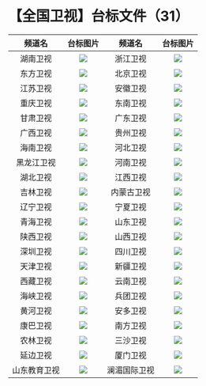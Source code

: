 # 【全国卫视】台标文件（31）
|频道名|台标图片|频道名|台标图片|
|:---:|:---:|:---:|:---:|
|湖南卫视|<img src="https://raw.githubusercontent.com/wanglindl/TVlogo/main/img/Hunan.png">|浙江卫视|<img src="https://raw.githubusercontent.com/wanglindl/TVlogo/main/img/Zhejiang.png">|
|东方卫视|<img src="https://raw.githubusercontent.com/wanglindl/TVlogo/main/img/Dongfang.png">|北京卫视|<img src="https://raw.githubusercontent.com/wanglindl/TVlogo/main/img/Beijing.png">|
|江苏卫视|<img src="https://raw.githubusercontent.com/wanglindl/TVlogo/main/img/Jiangsu.png">|安徽卫视|<img src="https://raw.githubusercontent.com/wanglindl/TVlogo/main/img/Anhui.png">|
|重庆卫视|<img src="https://raw.githubusercontent.com/wanglindl/TVlogo/main/img/Chongqing.png">|东南卫视|<img src="https://raw.githubusercontent.com/wanglindl/TVlogo/main/img/Dongnan.png">|
|甘肃卫视|<img src="https://raw.githubusercontent.com/wanglindl/TVlogo/main/img/Gansu.png">|广东卫视|<img src="https://raw.githubusercontent.com/wanglindl/TVlogo/main/img/Guangdong.png">|
|广西卫视|<img src="https://raw.githubusercontent.com/wanglindl/TVlogo/main/img/Guangxi.png">|贵州卫视|<img src="https://raw.githubusercontent.com/wanglindl/TVlogo/main/img/Guizhou.png">|
|海南卫视|<img src="https://raw.githubusercontent.com/wanglindl/TVlogo/main/img/Hainan.png">|河北卫视|<img src="https://raw.githubusercontent.com/wanglindl/TVlogo/main/img/Hebei.png">|
|黑龙江卫视|<img src="https://raw.githubusercontent.com/wanglindl/TVlogo/main/img/Heilongjiang.png">|河南卫视|<img src="https://raw.githubusercontent.com/wanglindl/TVlogo/main/img/Henan.png">|
|湖北卫视|<img src="https://raw.githubusercontent.com/wanglindl/TVlogo/main/img/Hubei.png">|江西卫视|<img src="https://raw.githubusercontent.com/wanglindl/TVlogo/main/img/Jiangxi.png">|
|吉林卫视|<img src="https://raw.githubusercontent.com/wanglindl/TVlogo/main/img/Jilin.png">|内蒙古卫视|<img src="https://raw.githubusercontent.com/wanglindl/TVlogo/main/img/Neimeng.png">|
|辽宁卫视|<img src="https://raw.githubusercontent.com/wanglindl/TVlogo/main/img/Liaoning.png">|宁夏卫视|<img src="https://raw.githubusercontent.com/wanglindl/TVlogo/main/img/Ningxia.png">|
|青海卫视|<img src="https://raw.githubusercontent.com/wanglindl/TVlogo/main/img/Qinghai.png">|山东卫视|<img src="https://raw.githubusercontent.com/wanglindl/TVlogo/main/img/Shandong.png">|
|陕西卫视|<img src="https://raw.githubusercontent.com/wanglindl/TVlogo/main/img/Shanxi.png">|山西卫视|<img src="https://raw.githubusercontent.com/wanglindl/TVlogo/main/img/Shanxi_.png">|
|深圳卫视|<img src="https://raw.githubusercontent.com/wanglindl/TVlogo/main/img/Shenzhen.png">|四川卫视|<img src="https://raw.githubusercontent.com/wanglindl/TVlogo/main/img/Sichuan.png">|
|天津卫视|<img src="https://raw.githubusercontent.com/wanglindl/TVlogo/main/img/Tianjin.png">|新疆卫视|<img src="https://raw.githubusercontent.com/wanglindl/TVlogo/main/img/Xinjiang.png">|
|西藏卫视|<img src="https://raw.githubusercontent.com/wanglindl/TVlogo/main/img/Xizang.png">|云南卫视|<img src="https://raw.githubusercontent.com/wanglindl/TVlogo/main/img/Yunnan.png">|
|海峡卫视|<img src="https://raw.githubusercontent.com/wanglindl/TVlogo/main/img/Haixia.png">|兵团卫视|<img src="https://raw.githubusercontent.com/wanglindl/TVlogo/main/img/Bingtuan.png">|
|黄河卫视|<img src="https://raw.githubusercontent.com/wanglindl/TVlogo/main/img/Huanghe.png">|安多卫视|<img src="https://raw.githubusercontent.com/wanglindl/TVlogo/main/img/Anduo.png">|
|康巴卫视|<img src="https://raw.githubusercontent.com/wanglindl/TVlogo/main/img/Kangba.png">|南方卫视|<img src="https://raw.githubusercontent.com/wanglindl/TVlogo/main/img/Nanfang.png">|
|农林卫视|<img src="https://raw.githubusercontent.com/wanglindl/TVlogo/main/img/Nonglin.png">|三沙卫视|<img src="https://raw.githubusercontent.com/wanglindl/TVlogo/main/img/Sansha.png">|
|延边卫视|<img src="https://raw.githubusercontent.com/wanglindl/TVlogo/main/img/Yanbian.png">|厦门卫视|<img src="https://raw.githubusercontent.com/wanglindl/TVlogo/main/img/Xiamen.png">|
|山东教育卫视|<img src="https://raw.githubusercontent.com/wanglindl/TVlogo/main/img/Shandongjy.png">|澜湄国际卫视|<img src="https://raw.githubusercontent.com/wanglindl/TVlogo/main/img/Meilan.png">|
